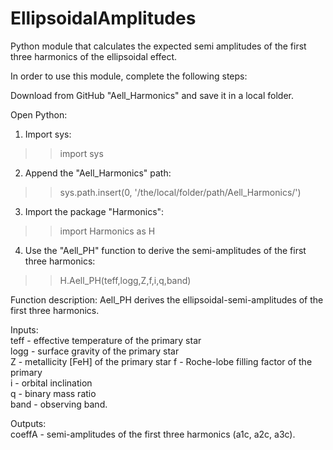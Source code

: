 # EllipsoidalAmplitudes

Python module that calculates the expected semi amplitudes of the first three harmonics of the ellipsoidal effect.

In order to use this module, complete the following steps:

Download from GitHub "Aell_Harmonics" and save it in a local folder.

Open Python:

1. Import sys:
>> import sys

2. Append the "Aell_Harmonics" path:
>> sys.path.insert(0, '/the/local/folder/path/Aell_Harmonics/')

3. Import the package "Harmonics":
>> import Harmonics as H

4. Use the "Aell_PH" function to derive the semi-amplitudes of the first three harmonics:
>> H.Aell_PH(teff,logg,Z,f,i,q,band)  
  
  
Function description:
Aell_PH derives the ellipsoidal-semi-amplitudes of the first three harmonics.

Inputs:  
teff - effective temperature of the primary star  
logg - surface gravity of the primary star  
Z - metallicity  [FeH] of the primary star
f - Roche-lobe filling factor of the primary  
i - orbital inclination  
q - binary mass ratio  
band - observing band.  

Outputs:  
coeffA - semi-amplitudes of the first three harmonics (a1c, a2c, a3c).



